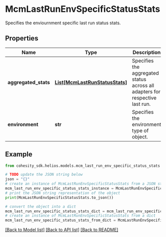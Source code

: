 # McmLastRunEnvSpecificStatusStats

Specifies the enviournment specific last run status stats.

## Properties

Name | Type | Description | Notes
------------ | ------------- | ------------- | -------------
**aggregated_stats** | [**List[McmLastRunStatusStats]**](McmLastRunStatusStats.md) | Specifies the aggregated status across all adapters for respective last run. | [optional] 
**environment** | **str** | Specifies the environment type of object. | [optional] 

## Example

```python
from cohesity_sdk.helios.models.mcm_last_run_env_specific_status_stats import McmLastRunEnvSpecificStatusStats

# TODO update the JSON string below
json = "{}"
# create an instance of McmLastRunEnvSpecificStatusStats from a JSON string
mcm_last_run_env_specific_status_stats_instance = McmLastRunEnvSpecificStatusStats.from_json(json)
# print the JSON string representation of the object
print(McmLastRunEnvSpecificStatusStats.to_json())

# convert the object into a dict
mcm_last_run_env_specific_status_stats_dict = mcm_last_run_env_specific_status_stats_instance.to_dict()
# create an instance of McmLastRunEnvSpecificStatusStats from a dict
mcm_last_run_env_specific_status_stats_from_dict = McmLastRunEnvSpecificStatusStats.from_dict(mcm_last_run_env_specific_status_stats_dict)
```
[[Back to Model list]](../README.md#documentation-for-models) [[Back to API list]](../README.md#documentation-for-api-endpoints) [[Back to README]](../README.md)



